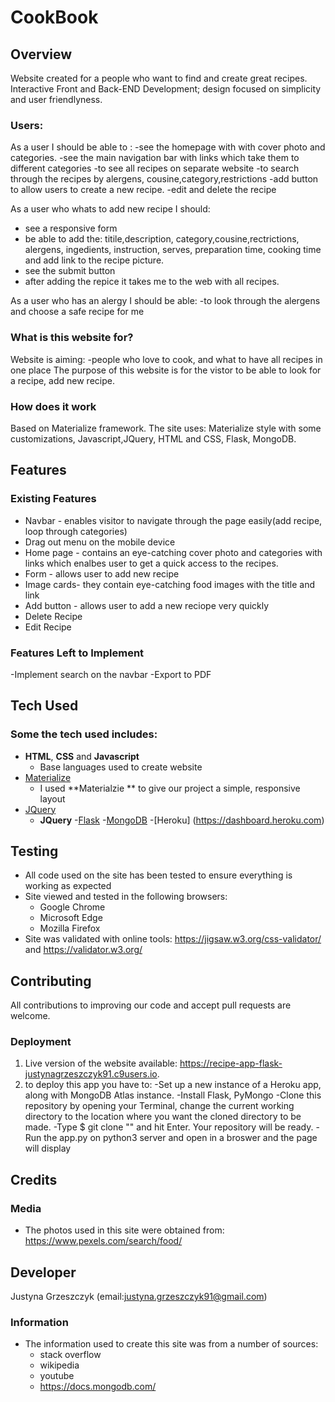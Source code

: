 
# CookBook
 
## Overview
Website created for a people who want to find and create great recipes.
Interactive Front and Back-END Development; design focused on simplicity and user friendlyness.

### Users:
As a user I should be able to :
-see the homepage with with cover photo and categories.
-see the main navigation bar with links which take them to different categories
-to see all recipes on separate website
-to search through the recipes by alergens, cousine,category,restrictions
-add button to allow users to create a new recipe.
-edit and delete the recipe  

As a user who whats to add new recipe I should:
- see a responsive form
- be able to add the: titile,description, category,cousine,rectrictions, alergens, ingedients, instruction, serves, preparation time, cooking time and add link to the recipe picture.
- see the submit button
- after adding the repice it takes me to the web with all recipes.

As a user who has an alergy I should be able:
-to look through the alergens and choose a safe recipe for me


### What is this website for?
Website is aiming:
-people who love to cook, and what to have all recipes in one place
The purpose of this website is for the vistor to be able to look for a recipe, add new recipe.
 

### How does it work
Based on Materialize framework.
The site uses: Materialize style with some customizations, Javascript,JQuery, HTML and CSS, Flask, MongoDB.

## Features
 
### Existing Features
- Navbar - enables visitor to navigate through the page easily(add recipe, loop through categories)
- Drag out menu on the mobile device
- Home page - contains an eye-catching cover photo and categories with links which enalbes user to get a quick access to the recipes.
- Form - allows user to add new recipe
- Image cards- they contain eye-catching food images with the title and link 
- Add button - allows user to add a new reciope very quickly 
- Delete Recipe
- Edit Recipe


### Features Left to Implement
-Implement search on the navbar
-Export to PDF



## Tech Used

### Some the tech used includes:
- **HTML**, **CSS** and **Javascript** 
  - Base languages used to create website
- [Materialize](https://materializecss.com/)
    - I used **Materialzie ** to give our project a simple, responsive layout
- [JQuery](https://jquery.com)
    - **JQuery** 
-[Flask](http://flask.pocoo.org/)
-[MongoDB](https://www.mongodb.com/)
-[Heroku] (https://dashboard.heroku.com)

## Testing
- All code used on the site has been tested to ensure everything is working as expected
- Site viewed and tested in the following browsers:
  - Google Chrome
  - Microsoft Edge
  - Mozilla Firefox
- Site was validated with online tools: https://jigsaw.w3.org/css-validator/ and https://validator.w3.org/


## Contributing
All contributions to improving our code and accept pull requests are welcome.
 
### Deployment
1. Live version of the website available: https://recipe-app-flask-justynagrzeszczyk91.c9users.io.
2. to deploy this app you have to:
-Set up a new instance of a Heroku app, along with MongoDB Atlas instance.
-Install Flask, PyMongo
-Clone this repository by opening your Terminal, change the current working directory to the location where you want the cloned directory to be made.
-Type $ git clone "" and hit Enter. Your repository will be ready.
-Run the app.py on python3 server and open in a broswer and the page will display

## Credits

### Media
- The photos used in this site were obtained from: https://www.pexels.com/search/food/


## Developer
Justyna Grzeszczyk (email:justyna.grzeszczyk91@gmail.com)


### Information
- The information used to create this site was from a number of sources:
    - stack overflow
    - wikipedia
    - youtube
    - https://docs.mongodb.com/
   
